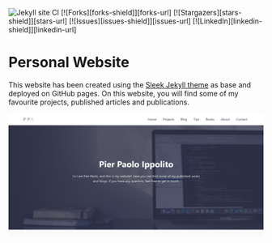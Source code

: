 ![Jekyll site CI](https://github.com/pierpaolo28/pierpaolo28.github.io/workflows/Jekyll%20site%20CI/badge.svg)
[![Forks][forks-shield]][forks-url]
[![Stargazers][stars-shield]][stars-url]
[![Issues][issues-shield]][issues-url]
[![LinkedIn][linkedin-shield]][linkedin-url]

# Personal Website

This website has been created using the [Sleek Jekyll theme](https://github.com/janczizikow/sleek) as base and deployed on GitHub pages. On this website, you will find some of my favourite projects, published articles and publications. 

![](homepage.PNG)
